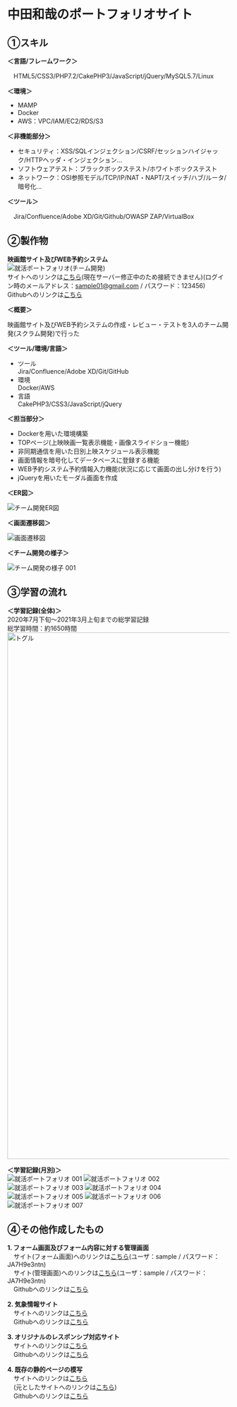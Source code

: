 # 中田和哉のポートフォリオサイト  
## ①スキル  
**＜言語/フレームワーク＞**  

　HTML5/CSS3/PHP7.2/CakePHP3/JavaScript/jQuery/MySQL5.7/Linux  

**＜環境＞**  

- MAMP
- Docker  
- AWS：VPC/IAM/EC2/RDS/S3  

**＜非機能部分＞**

- セキュリティ：XSS/SQLインジェクション/CSRF/セッションハイジャック/HTTPヘッダ・インジェクション...  
- ソフトウェアテスト：ブラックボックステスト/ホワイトボックステスト  
- ネットワーク：OSI参照モデル/TCP/IP/NAT・NAPT/スイッチ/ハブ/ルータ/暗号化...  

**＜ツール＞**  

　Jira/Confluence/Adobe XD/Git/Github/OWASP ZAP/VirtualBox  

## ②製作物
**映画館サイト及びWEB予約システム**  
![就活ポートフォリオ(チーム開発)](https://user-images.githubusercontent.com/68310528/110870860-a66feb00-8310-11eb-9385-09671170ce65.jpeg)  
サイトへのリンクは[こちら](http://35.72.170.250:10380/main/top)(現在サーバー修正中のため接続できません)(ログイン時のメールアドレス：sample01@gmail.com / パスワード：123456)  
Githubへのリンクは[こちら](https://github.com/labotinc/codegym-team5/tree/develop)  
  
**＜概要＞**  
  
映画館サイト及びWEB予約システムの作成・レビュー・テストを3人のチーム開発(スクラム開発)で行った  
  
**＜ツール/環境/言語＞**
- ツール  
  Jira/Confluence/Adobe XD/Git/GitHub
- 環境  
  Docker/AWS
- 言語  
  CakePHP3/CSS3/JavaScript/jQuery  

**＜担当部分＞**
- Dockerを用いた環境構築
- TOPページ(上映映画一覧表示機能・画像スライドショー機能)
- 非同期通信を用いた日別上映スケジュール表示機能
- 画面情報を暗号化してデータベースに登録する機能
- WEB予約システム予約情報入力機能(状況に応じて画面の出し分けを行う)
- jQueryを用いたモーダル画面を作成

**＜ER図＞**  

![チーム開発ER図](https://user-images.githubusercontent.com/68310528/110269705-9fdb2e00-8007-11eb-9236-dc2723b83306.png)

**＜画面遷移図＞**  

![画面遷移図](https://user-images.githubusercontent.com/68310528/110290992-bd6fbe00-802e-11eb-8d92-749725c05059.png)

**＜チーム開発の様子＞**  

![チーム開発の様子 001](https://user-images.githubusercontent.com/68310528/110291128-e98b3f00-802e-11eb-982c-ee4be7a56185.jpeg)

## ③学習の流れ
**＜学習記録(全体)＞**  
2020年7月下旬〜2021年3月上旬までの総学習記録  
総学習時間：約1650時間  
<img width="1193" alt="トグル" src="https://user-images.githubusercontent.com/68310528/110282175-5f88a980-8021-11eb-84d9-b6008bc16434.png">  

**＜学習記録(月別)＞**  
![就活ポートフォリオ 001](https://user-images.githubusercontent.com/68310528/110286296-08d29e00-8028-11eb-93df-713d68010150.jpeg)
![就活ポートフォリオ 002](https://user-images.githubusercontent.com/68310528/110286316-11c36f80-8028-11eb-8b96-fec1c0534993.jpeg)
![就活ポートフォリオ 003](https://user-images.githubusercontent.com/68310528/110286324-14be6000-8028-11eb-9dd9-d2f0c6c3c98d.jpeg)
![就活ポートフォリオ 004](https://user-images.githubusercontent.com/68310528/110286327-15ef8d00-8028-11eb-8661-e6db3e9cef1f.jpeg)
![就活ポートフォリオ 005](https://user-images.githubusercontent.com/68310528/110286334-17b95080-8028-11eb-9afb-b3ea4d563547.jpeg)
![就活ポートフォリオ 006](https://user-images.githubusercontent.com/68310528/110286337-19831400-8028-11eb-86fa-bd00c7536a1b.jpeg)
![就活ポートフォリオ 007](https://user-images.githubusercontent.com/68310528/110870931-c2738c80-8310-11eb-98e3-43e7823745dd.jpeg)
  

## ④その他作成したもの
**1. フォーム画面及びフォーム内容に対する管理画面**  
   　サイト(フォーム画面)へのリンクは[こちら](http://3.112.194.206/entry/input.php)(ユーザ：sample / パスワード：JA7H9e3ntn)  
   　サイト(管理画面)へのリンクは[こちら](http://3.112.194.206/admin/)(ユーザ：sample / パスワード：JA7H9e3ntn)  
   　Githubへのリンクは[こちら](https://github.com/kazuyanakata/quelcode-php-db)  
   
**2. 気象情報サイト**  
   　サイトへのリンクは[こちら](https://kazuyanakata.github.io/quelcode-js/js-weather/js-weather.html)  
   　Githubへのリンクは[こちら](https://github.com/kazuyanakata/quelcode-js)  
   
**3. オリジナルのレスポンシブ対応サイト**  
   　サイトへのリンクは[こちら](https://kazuyanakata.github.io/quelcode-html/kaguya/home.html)  
   　Githubへのリンクは[こちら](https://github.com/kazuyanakata/quelcode-html/tree/master/kaguya)  
   
**4. 既存の静的ページの模写**  
   　サイトへのリンクは[こちら](https://kazuyanakata.github.io/quelcode-html/nri/index.html)  
   　(元としたサイトへのリンクは[こちら](https://www.nri.com/jp/company/whats/story06))  
   　Githubへのリンクは[こちら](https://github.com/kazuyanakata/quelcode-html/tree/master/nri)  
